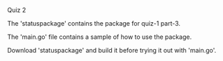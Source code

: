 Quiz 2

The 'statuspackage' contains the package for quiz-1 part-3. 

The 'main.go' file contains a sample of how to use the package.

Download 'statuspackage' and build it before trying it out with 'main.go'.